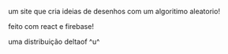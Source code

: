 um site que cria ideias de desenhos com um algoritimo aleatorio!

feito com react e firebase!

uma distribuição deltaof ^u^